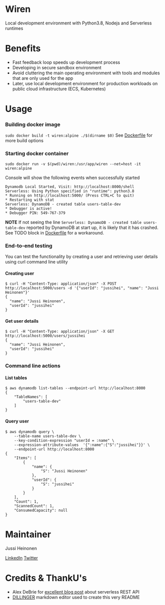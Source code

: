 # Wiren
Local development environment with Python3.8, Nodejs and Serverless runtimes

# Benefits

 * Fast feedback loop speeds up development process 
 * Developing in secure sandbox environment
 * Avoid cluttering the main operating environment with tools and modules that are only used for the app
 * Later, use local development environment for production workloads on public cloud infrastructure (ECS, Kubernetes)

# Usage

### Building docker image
`sudo docker build -t wiren:alpine ./$(dirname $0)`
See [Dockerfile](https://github.com/jussiheinonen/wiren/blob/master/Dockerfile) for more build options

### Starting docker container
`sudo docker run -v $(pwd)/wiren:/usr/app/wiren --net=host -it wiren:alpine`

 Console will show the following events when successfully started
 ```
 Dynamodb Local Started, Visit: http://localhost:8000/shell
 Serverless: Using Python specified in "runtime": python3.8
 * Running on http://localhost:5000/ (Press CTRL+C to quit)
 * Restarting with stat
Serverless: DynamoDB - created table users-table-dev
 * Debugger is active!
 * Debugger PIN: 549-767-379
 ```
**NOTE** 
If not seeing the line `Serverless: DynamoDB - created table users-table-dev` reported by DynamoDB at start up, it is likely that it has crashed. See TODO block in [Dockerfile](https://github.com/jussiheinonen/wiren/blob/master/Dockerfile) for a workaround.

### End-to-end testing
You can test the functionality by creating a user and retrieving user details using curl command  line utility

#### Creating user
```
$ curl -H "Content-Type: application/json" -X POST http://localhost:5000/users -d '{"userId": "jussihei", "name": "Jussi Heinonen"}'
{
  "name": "Jussi Heinonen", 
  "userId": "jussihei"
}
```
#### Get user details
```
$ curl -H "Content-Type: application/json" -X GET http://localhost:5000/users/jussihei
{
  "name": "Jussi Heinonen", 
  "userId": "jussihei"
}
```

### Command line actions

#### List tables
```
$ aws dynamodb list-tables --endpoint-url http://localhost:8000
{
    "TableNames": [
        "users-table-dev"
    ]
}
```

#### Query user 
```
$ aws dynamodb query \
    --table-name users-table-dev \
    --key-condition-expression "userId = :name" \
    --expression-attribute-values  '{":name":{"S":"jussihei"}}' \
    --endpoint-url http://localhost:8000
{
    "Items": [
        {
            "name": {
                "S": "Jussi Heinonen"
            },
            "userId": {
                "S": "jussihei"
            }
        }
    ],
    "Count": 1,
    "ScannedCount": 1,
    "ConsumedCapacity": null
}

```

# Maintainer
Jussi Heinonen

[LinkedIn](https://linkedin.com/in/jussiheinonen/)  [Twitter](https://twitter.com/jussihei/)

# Credits & ThankU's

* Alex DeBrie for [excellent blog post](https://www.serverless.com/blog/flask-python-rest-api-serverless-lambda-dynamodb) about serverless REST API
* [DILLINGER](https://dillinger.io/) markdown editor used to create this very README